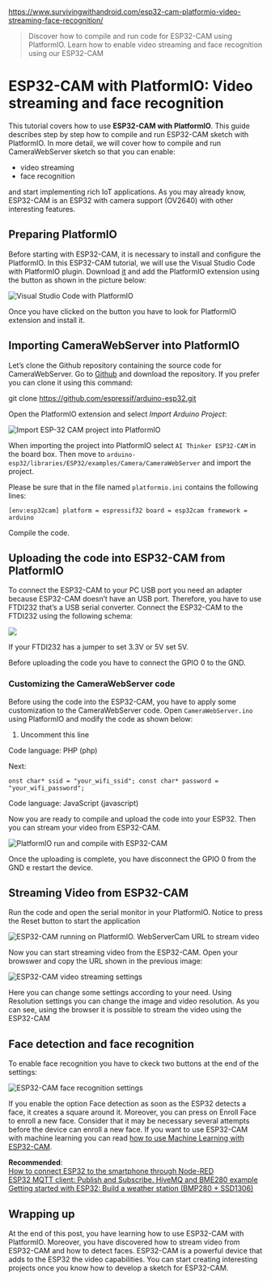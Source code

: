 https://www.survivingwithandroid.com/esp32-cam-platformio-video-streaming-face-recognition/

> Discover how to compile and run code for ESP32-CAM using PlatformIO. Learn how to enable video streaming and face recognition using our ESP32-CAM

# ESP32-CAM with PlatformIO: Video streaming and face recognition
This tutorial covers how to use **ESP32-CAM with PlatformIO**. This guide describes step by step how to compile and run ESP32-CAM sketch with PlatformIO. In more detail, we will cover how to compile and run CameraWebServer sketch so that you can enable:

*   video streaming
*   face recognition

and start implementing rich IoT applications. As you may already know, ESP32-CAM is an ESP32 with camera support (OV2640) with other interesting features.

Preparing PlatformIO
--------------------

Before starting with ESP32-CAM, it is necessary to install and configure the PlatformIO. In this ESP32-CAM tutorial, we will use the Visual Studio Code with PlatformIO plugin. Download [it](https://code.visualstudio.com/) and add the PlatformIO extension using the button as shown in the picture below:

![Visual Studio Code with PlatformIO](https://www.survivingwithandroid.com/wp-content/uploads/2020/05/visual-studio-code.png.webp)

Once you have clicked on the button you have to look for PlatformIO extension and install it.

Importing CameraWebServer into PlatformIO
-----------------------------------------

Let’s clone the Github repository containing the source code for CameraWebServer. Go to [Github](https://github.com/espressif/arduino-esp32/archive/master.zip) and download the repository. If you prefer you can clone it using this command:

git clone https://github.com/espressif/arduino-esp32.git

Open the PlatformIO extension and select _Import Arduino Project_:

![Import ESP-32 CAM project into PlatformIO](https://www.survivingwithandroid.com/wp-content/uploads/2020/05/import-camerawebserver-platformIO.png.webp)

When importing the project into PlatformIO select `AI Thinker ESP32-CAM` in the board box. Then move to `arduino-esp32/libraries/ESP32/examples/Camera/CameraWebServer` and import the project.

Please be sure that in the file named `platformio.ini` contains the following lines:

`[env:esp32cam]
platform = espressif32
board = esp32cam
framework = arduino`

Compile the code.

Uploading the code into ESP32-CAM from PlatformIO
-------------------------------------------------

To connect the ESP32-CAM to your PC USB port you need an adapter because ESP32-CAM doesn’t have an USB port. Therefore, you have to use FTDI232 that’s a USB serial converter. Connect the ESP32-CAM to the FTDI232 using the following schema:

![](https://www.survivingwithandroid.com/wp-content/uploads/2020/05/esp32-cam-ftdi232.png.webp)

If your FTDI232 has a jumper to set 3.3V or 5V set 5V.

Before uploading the code you have to connect the GPIO 0 to the GND.

### Customizing the CameraWebServer code

Before using the code into the ESP32-CAM, you have to apply some customization to the CameraWebServer code. Open `CameraWebServer.ino` using PlatformIO and modify the code as shown below:

1.  Uncomment this line

Code language: PHP (php)

Next:

`onst char* ssid = "your_wifi_ssid";
const char* password = "your_wifi_password";`

Code language: JavaScript (javascript)

Now you are ready to compile and upload the code into your ESP32. Then you can stream your video from ESP32-CAM.

![PlatformIO run and compile with ESP32-CAM](https://www.survivingwithandroid.com/wp-content/uploads/2020/05/esp32-cam-platformIO-run.png.webp)

Once the uploading is complete, you have disconnect the GPIO 0 from the GND e restart the device.

Streaming Video from ESP32-CAM
------------------------------

Run the code and open the serial monitor in your PlatformIO. Notice to press the Reset button to start the application

![ESP32-CAM running on PlatformIO. WebServerCam URL to stream video](https://www.survivingwithandroid.com/wp-content/uploads/2020/05/esp32-cam-running.png.webp)

Now you can start streaming video from the ESP32-CAM. Open your browswer and copy the URL shown in the previous image:

![ESP32-CAM video streaming settings](https://www.survivingwithandroid.com/wp-content/uploads/2020/05/esp32-cam-ov2640-video-streaming-min-1024x536.png)

Here you can change some settings according to your need. Using Resolution settings you can change the image and video resolution. As you can see, using the browser it is possible to stream the video using the ESP32-CAM

Face detection and face recognition
-----------------------------------

To enable face recognition you have to ckeck two buttons at the end of the settings:

![ESP32-CAM face recognition settings](https://www.survivingwithandroid.com/wp-content/uploads/2020/05/face-recognition.png.webp)

If you enable the option Face detection as soon as the ESP32 detects a face, it creates a square around it. Moreover, you can press on Enroll Face to enroll a new face. Consider that it may be necessary several attempts before the device can enroll a new face. If you want to use ESP32-CAM with machine learning you can read [how to use Machine Learning with ESP32-CAM](https://www.survivingwithandroid.com/esp32-cam-image-classification-machine-learning/).

**Recommended**:  
[How to connect ESP32 to the smartphone through Node-RED](https://www.survivingwithandroid.com/connect-esp32-to-smartphone-node-red/)  
[ESP32 MQTT client: Publish and Subscribe. HiveMQ and BME280 example](https://www.survivingwithandroid.com/esp32-mqtt-client-publish-and-subscribe/)  
[Getting started with ESP32: Build a weather station (BMP280 + SSD1306)](https://www.survivingwithandroid.com/getting-started-with-esp32-build-a-weather-station/)

Wrapping up
-----------

At the end of this post, you have learning how to use ESP32-CAM with PlatformIO. Moreover, you have discovered how to stream video from ESP32-CAM and how to detect faces. ESP32-CAM is a powerful device that adds to the ESP32 the video capabilities. You can start creating interesting projects once you know how to develop a sketch for ESP32-CAM.
